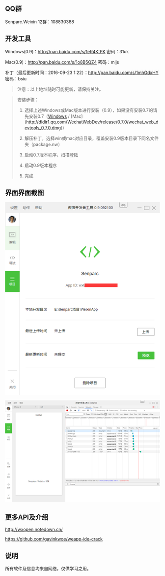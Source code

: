 
QQ群
--------
Senparc.Weixin 12群：108830388


开发工具
----------
Windows(0.9)：http://pan.baidu.com/s/1eR4KtPK 密码：31uk

Mac(0.9)：http://pan.baidu.com/s/1o8B5QZ4 密码：mljs

补丁（最后更新时间：2016-09-23 1:22）：http://pan.baidu.com/s/1mhGdxHY 密码：bsiu

>注意：以上地址随时可能更新，请保持关注。

>安装步骤：
>
>1. 选择上述Windows或Mac版本进行安装（0.9），如果没有安装0.7的请先安装0.7（[Windows](http://dldir1.qq.com/WechatWebDev/release/0.7.0/wechat_web_devtools_0.7.0_x64.exe) / [Mac] (http://dldir1.qq.com/WechatWebDev/release/0.7.0/wechat_web_devtools_0.7.0.dmg)）
>
>2. 解压补丁，选择win或mac对应目录，覆盖安装0.9版本目录下同名文件夹（package.nw）
>
>3. 启动0.7版本程序，扫描登陆
>
>4. 启动0.9版本程序
>
>5. 完成


界面界面截图
-----------
![界面1](files/snapshot1.png)



![界面2](files/snapshot2.png)



更多API及介绍
----------
http://wxopen.notedown.cn/

https://github.com/gavinkwoe/weapp-ide-crack

说明
----------
所有软件及信息均来自网络，仅供学习之用。
